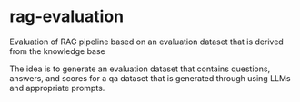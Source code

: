 # rag-evaluation
Evaluation of RAG pipeline based on an evaluation dataset that is derived from the knowledge base

The idea is to generate an evaluation dataset that contains questions, answers, and scores for a qa dataset
that is generated through using LLMs and appropriate prompts.
